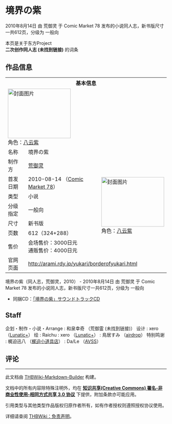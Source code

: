 # 境界の紫

<!-- source html: G:\repos\THBWiki-Markdown-Builder\THBWikiMarkdown\Temp\main\5\51\ns0%3A%E5%A2%83%E7%95%8C%E3%81%AE%E7%B4%AB.html -->

2010年8月14日 由 荒御灵 于 Comic Market 78 发布的小说同人志，新书版尺寸一共612页，分级为 一般向

本页是关于东方Project  
 **二次创作同人志 (未找到链接)** 的词条
## 作品信息

<table><tbody><tr><th colspan="3">基本信息</th></tr><tr><td class="cover-artwork-mobile" colspan="2"><a href="./文件-境界の紫封面.jpg.md" class="image" title="封面图片"><img alt="封面图片" src="https://upload.thwiki.cc/thumb/0/0f/%E5%A2%83%E7%95%8C%E3%81%AE%E7%B4%AB%E5%B0%81%E9%9D%A2.jpg/196px-%E5%A2%83%E7%95%8C%E3%81%AE%E7%B4%AB%E5%B0%81%E9%9D%A2.jpg" decoding="async" loading="lazy" width="196" height="154" srcset="https://upload.thwiki.cc/thumb/0/0f/%E5%A2%83%E7%95%8C%E3%81%AE%E7%B4%AB%E5%B0%81%E9%9D%A2.jpg/294px-%E5%A2%83%E7%95%8C%E3%81%AE%E7%B4%AB%E5%B0%81%E9%9D%A2.jpg 1.5x, https://upload.thwiki.cc/0/0f/%E5%A2%83%E7%95%8C%E3%81%AE%E7%B4%AB%E5%B0%81%E9%9D%A2.jpg 2x" data-file-width="384" data-file-height="301"></a><div class="cover-char">角色：<a href="./八云紫.md" title="八云紫">八云紫</a></div></td>
</tr><tr><td class="label">名称</td><td colspan="2"> 境界の紫 </td></tr><tr><td class="label">制作方</td><td><a href="./荒御灵.md" title="荒御灵">荒御灵</a></td><td class="cover-artwork" rowspan="7" style="min-width:196px;"><a href="./文件-境界の紫封面.jpg.md" class="image" title="封面图片"><img alt="封面图片" src="https://upload.thwiki.cc/thumb/0/0f/%E5%A2%83%E7%95%8C%E3%81%AE%E7%B4%AB%E5%B0%81%E9%9D%A2.jpg/196px-%E5%A2%83%E7%95%8C%E3%81%AE%E7%B4%AB%E5%B0%81%E9%9D%A2.jpg" decoding="async" loading="lazy" width="196" height="154" srcset="https://upload.thwiki.cc/thumb/0/0f/%E5%A2%83%E7%95%8C%E3%81%AE%E7%B4%AB%E5%B0%81%E9%9D%A2.jpg/294px-%E5%A2%83%E7%95%8C%E3%81%AE%E7%B4%AB%E5%B0%81%E9%9D%A2.jpg 1.5x, https://upload.thwiki.cc/0/0f/%E5%A2%83%E7%95%8C%E3%81%AE%E7%B4%AB%E5%B0%81%E9%9D%A2.jpg 2x" data-file-width="384" data-file-height="301"></a><div class="cover-char">角色：<a href="./八云紫.md" title="八云紫">八云紫</a></div></td>
</tr><tr><td class="label">首发日期</td><td>2010-08-14&#160;（<a href="/展会作品列表?e=Comic+Market%2378">Comic Market 78</a>）</td></tr><tr><td class="label">类型</td><td>小说</td></tr><tr><td class="label">分级指定</td><td>一般向</td></tr><tr><td class="label">尺寸</td><td>新书版</td></tr><tr><td class="label">页数</td><td>612（324+288）</td></tr><tr><td class="label">售价</td><td>会场售价：3000日元<br>通贩售价：4000日元</td></tr>
<tr><td class="label">官网页面</td><td colspan="2"><a rel="nofollow" class="external free" href="http://arami.rdy.jp/yukari/borderofyukari.html">http://arami.rdy.jp/yukari/borderofyukari.html</a></td></tr></tbody></table>

境界の紫（同人志，荒御灵，2010） - 2010年8月14日 由 荒御灵 于 Comic Market 78 发布的小说同人志，新书版尺寸一共612页，分级为 一般向
- 同捆CD：[「境界の紫」サウンドトラックCD](./「境界の紫」サウンドトラックCD.md)

## Staff
企划・制作・小说・Arrange
: 和泉幸奇 （荒御霊 (未找到链接)）
设计
: xero （[Lunatic+](http://twin.vis.ne.jp/clear/)）
绘
: Raichu
: xero （[Lunatic+](http://twin.vis.ne.jp/clear/)）
: 鳥居すみ （[airdrop](./airdrop.md)）
特别鸣谢
: 梶迫迅八 （[梶迫小道具店](./梶迫小道具店.md)）
: Da/Le （[AVSS](http://avss.tk/)）

## 评论




---

此文档由 [THBWiki-Markdown-Builder](https://github.com/Delsin-Yu/THBWiki-Markdown-Builder) 构建。

文档中的所有内容除特殊注明外，均在 [**知识共享(Creative Commons) 署名-非商业性使用-相同方式共享 3.0 协议**](https://creativecommons.org/licenses/by-sa/3.0/deed.zh-hans) 下提供，附加条款亦可能应用。

引用类型与其他类型作品版权归原作者所有，如有作者授权则遵照授权协议使用。

详细请查阅 [THBWiki：免责声明](https://thbwiki.cc/THBWiki:%E5%85%8D%E8%B4%A3%E5%A3%B0%E6%98%8E)。

